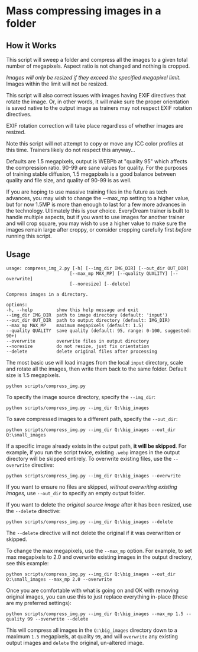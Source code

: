 # Mass compressing images in a folder

## How it Works

This script will sweep a folder and compress all the images to a given total number of megapixels.  Aspect ratio is not changed and nothing is cropped.

*Images will only be resized if they exceed the specified megapixel limit.* Images within the limit will not be resized.

This script will also correct issues with images having EXIF directives that rotate the image.  Or, in other words, it will make sure the proper orientation is saved native to the output image as trainers may not respect EXIF rotation directives.

EXIF rotation correction will take place regardless of whether images are resized.

Note this script will not attempt to copy or move any ICC color profiles at this time.  Trainers likely do not respect this anyway...

Defaults are 1.5 megapixels, output is WEBPb at "quality 95" which affects the compression ratio.  90-99 are sane values for quality.  For the purposes of training stable diffusion, 1.5 megapixels is a good balance between quality and file size, and quality of 90-99 is as well. 

If you are hoping to use massive training files in the future as tech advances, you may wish to change the --max_mp setting to a higher value, but for now 1.5MP is more than enough to last for a few more advances in the technology.  Ultimately this is your choice.  EveryDream trainer is built to handle multiple aspects, but if you want to use images for another trainer and will crop square, you may wish to use a higher value to make sure the images remain large after croppy, or consider cropping carefully first *before* running this script. 

## Usage

    usage: compress_img_2.py [-h] [--img_dir IMG_DIR] [--out_dir OUT_DIR]
                            [--max_mp MAX_MP] [--quality QUALITY] [--overwrite]
                            [--noresize] [--delete]

    Compress images in a directory.

    options:
    -h, --help         show this help message and exit
    --img_dir IMG_DIR  path to image directory (default: 'input')
    --out_dir OUT_DIR  path to output directory (default: IMG_DIR)
    --max_mp MAX_MP    maximum megapixels (default: 1.5)
    --quality QUALITY  save quality (default: 95, range: 0-100, suggested: 90+)
    --overwrite        overwrite files in output directory
    --noresize         do not resize, just fix orientation
    --delete           delete original files after processing

The most basic use will load images from the local `input` directory, scale and rotate all the images, then write them back to the same folder. Default size is 1.5 megapixels.

    python scripts/compress_img.py

To specify the image source directory, specify the `--img_dir`:

    python scripts/compress_img.py --img_dir Q:\big_images

To save compressed images to a different path, specify the `--out_dir`:

    python scripts/compress_img.py --img_dir Q:\big_images --out_dir Q:\small_images

If a specific image already exists in the output path, **it will be skipped**. For example, if you run the script twice, existing `.webp` images in the output directory will be skipped entirely. To overwrite existing files, use the `--overwrite` directive:

    python scripts/compress_img.py --img_dir Q:\big_images --overwrite

If you want to ensure no files are skipped, *without overwriting existing images,* use `--out_dir` to specify an empty output folder.

If you want to delete the *original source image* after it has been resized, use the `--delete` directive:

    python scripts/compress_img.py --img_dir Q:\big_images --delete

The `--delete` directive will not delete the original if it was overwritten or skipped.

To change the max megapixels, use the `--max_mp` option. For example, to set max megapixels to 2.0 and overwrite existing images in the output directory, see this example:

    python scripts/compress_img.py --img_dir Q:\big_images --out_dir Q:\small_images --max_mp 2.0 --overwrite

Once you are comfortable with what is going on and OK with removing original images, you can use this to just replace everything in-place (these are my preferred settings):

    python scripts/compress_img.py --img_dir Q:\big_images --max_mp 1.5 --quality 99 --overwrite --delete

This will compress all images in the `Q:\big_images` directory down to a maximum `1.5` megapixels, at quality `99`, and will `overwrite` any existing output images and `delete` the original, un-altered image.
